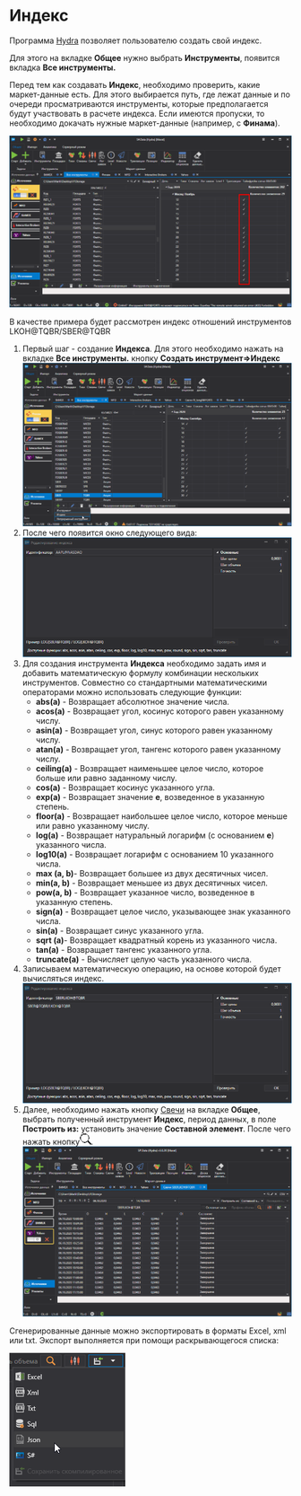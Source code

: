 # Индекс

Программа [Hydra](../../hydra.md) позволяет пользователю создать свой индекс.

Для этого на вкладке **Общее** нужно выбрать **Инструменты**, появится вкладка **Все инструменты.**

Перед тем как создавать **Индекс**, необходимо проверить, какие маркет\-данные есть. Для этого выбирается путь, где лежат данные и по очереди просматриваются инструменты, которые предполагается будут участвовать в расчете индекса. Если имеются пропуски, то необходимо докачать нужные маркет\-данные (например, с **Финама**).

![HydraGluingCheckData](../../../images/hydragluingcheckdata.png)

В качестве примера будет рассмотрен индекс отношений инструментов LKOH@TQBR\/SBER@TQBR

1. Первый шаг \- создание **Индекса**. Для этого необходимо нажать на вкладке **Все инструменты.** кнопку **Создать инструмент\=\>Индекс** ![hydra index sec 00](../../../images/hydra_index_sec_00.png)
2. После чего появится окно следующего вида:![hydra index sec](../../../images/hydra_index_sec.png)
3. Для создания инструмента **Индекса** необходимо задать имя и добавить математическую формулу комбинации нескольких инструментов. Совместно со стандартными математическими операторами можно использовать следующие функции:
   - **abs(a)** \- Возвращает абсолютное значение числа.
   - **acos(a)** \- Возвращает угол, косинус которого равен указанному числу.
   - **asin(a)** \- Возвращает угол, синус которого равен указанному числу.
   - **atan(a)** \- Возвращает угол, тангенс которого равен указанному числу.
   - **ceiling(a)** \- Возвращает наименьшее целое число, которое больше или равно заданному числу.
   - **cos(a)** \- Возвращает косинус указанного угла.
   - **exp(a)** \- Возвращает значение **e**, возведенное в указанную степень.
   - **floor(a)** \- Возвращает наибольшее целое число, которое меньше или равно указанному числу.
   - **log(a)** \- Возвращает натуральный логарифм (с основанием **e**) указанного числа.
   - **log10(a)** \- Возвращает логарифм с основанием 10 указанного числа.
   - **max (a, b)**\- Возвращает большее из двух десятичных чисел.
   - **min(a, b)** \- Возвращает меньшее из двух десятичных чисел.
   - **pow(a, b)** \- Возвращает указанное число, возведенное в указанную степень.
   - **sign(a)** \- Возвращает целое число, указывающее знак указанного числа.
   - **sin(a)** \- Возвращает синус указанного угла.
   - **sqrt (a)**\- Возвращает квадратный корень из указанного числа.
   - **tan(a)** \- Возвращает тангенс указанного угла.
   - **truncate(a)** \- Вычисляет целую часть указанного числа.
4. Записываем математическую операцию, на основе которой будет вычисляться индекс.![hydra index sec 01](../../../images/hydra_index_sec_01.png)
5. Далее, необходимо нажать кнопку [Свечи](../working_with_data/view_and_export/candles.md) на вкладке **Общее**, выбрать полученный инструмент **Индекс**, период данных, в поле **Построить из:** установить значение **Составной элемент**. После чего нажать кнопку![hydra find](../../../images/hydra_find.png).![hydra index candle](../../../images/hydra_index_candle.png)

Сгенерированные данные можно экспортировать в форматы Excel, xml или txt. Экспорт выполняется при помощи раскрывающегося списка:

![hydra export](../../../images/hydra_export.png)
